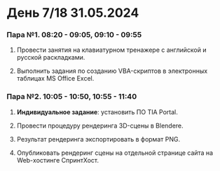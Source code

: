 # День 7/18 31.05.2024

### Пара №1. 08:20 - 09:05, 09:10 - 09:55
1. Провести занятия на клавиатурном тренажере с английской и русской раскладками. 

2. Выполнить задания по созданию VBA-скриптов в электронных таблицах MS Office Excel. 

### Пара №2. 10:05 - 10:50, 10:55 - 11:40
1. **Индивидуальное задание**: установить ПО TIA Portal.

2. Провести процедуру рендеринга 3D-сцены в Blendere.

3. Результат рендеринга экспортировать в формат PNG. 

4. Опубликовать рендеринг сцены на отдельной странице сайта на Web-хостинге СпринтХост. 
